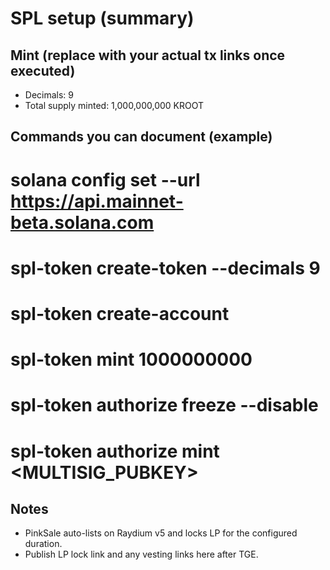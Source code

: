 # SPL setup (summary)

## Mint (replace with your actual tx links once executed)
- Decimals: 9
- Total supply minted: 1,000,000,000 KROOT

## Commands you can document (example)
# solana config set --url https://api.mainnet-beta.solana.com
# spl-token create-token --decimals 9
# spl-token create-account <MINT>
# spl-token mint <MINT> 1000000000
# spl-token authorize <MINT> freeze --disable
# spl-token authorize <MINT> mint <MULTISIG_PUBKEY>

## Notes
- PinkSale auto-lists on Raydium v5 and locks LP for the configured duration.
- Publish LP lock link and any vesting links here after TGE.
